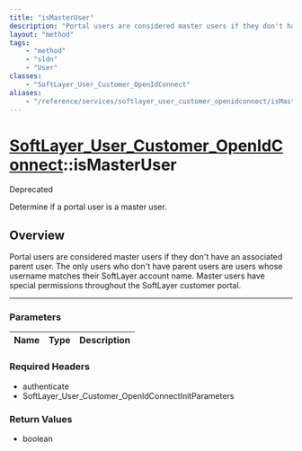 ```yaml
---
title: "isMasterUser"
description: "Portal users are considered master users if they don't have an associated parent user. The only users who don't have par... "
layout: "method"
tags:
    - "method"
    - "sldn"
    - "User"
classes:
    - "SoftLayer_User_Customer_OpenIdConnect"
aliases:
    - "/reference/services/softlayer_user_customer_openidconnect/isMasterUser"
---
```

# [SoftLayer_User_Customer_OpenIdConnect](/reference/services/SoftLayer_User_Customer_OpenIdConnect)::isMasterUser

<div class="deprecated"><span class="deprecation-label">Deprecated </span></div>

Determine if a portal user is a master user.


## Overview 
Portal users are considered master users if they don't have an associated parent user. The only users who don't have parent users are users whose username matches their SoftLayer account name. Master users have special permissions throughout the SoftLayer customer portal. 

-----

### Parameters 
|Name | Type | Description |
| --- | --- | --- |


### Required Headers
* authenticate
* SoftLayer_User_Customer_OpenIdConnectInitParameters


### Return Values
* boolean




